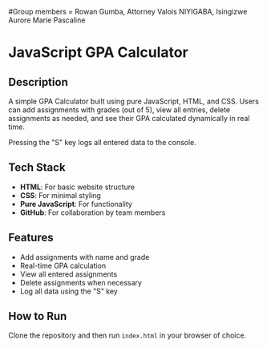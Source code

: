 #Group members = Rowan Gumba, Attorney Valois NIYIGABA, Isingizwe Aurore Marie Pascaline

# JavaScript GPA Calculator

## Description

A simple GPA Calculator built using pure JavaScript, HTML, and CSS. Users can add assignments with grades (out of 5), view all entries, delete assignments as needed, and see their GPA calculated dynamically in real time.

Pressing the "S" key logs all entered data to the console.

## Tech Stack

- **HTML**: For basic website structure
- **CSS**: For minimal styling
- **Pure JavaScript**: For functionality
- **GitHub**: For collaboration by team members

## Features

- Add assignments with name and grade
- Real-time GPA calculation
- View all entered assignments
- Delete assignments when necessary
- Log all data using the "S" key

## How to Run

Clone the repository and then run `index.html` in your browser of choice.

